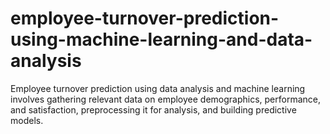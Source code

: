 # employee-turnover-prediction-using-machine-learning-and-data-analysis
Employee turnover prediction using data analysis and machine learning involves gathering relevant data on employee demographics, performance, and satisfaction, preprocessing it for analysis, and building predictive models. 
